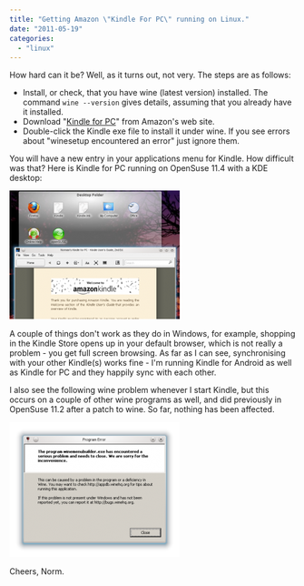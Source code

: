 ```yaml
---
title: "Getting Amazon \"Kindle For PC\" running on Linux."
date: "2011-05-19"
categories: 
  - "linux"
---
```


How hard can it be? Well, as it turns out, not very. The steps are as follows:

- Install, or check, that you have wine (latest version) installed. The command `wine --version` gives details, assuming that you already have it installed.
- Download "[Kindle for PC](http://www.amazon.co.uk/gp/kindle/pc/download/ref=kcp_pc_dnld_ar)" from Amazon's web site.
- Double-click the Kindle exe file to install it under wine. If you see errors about "winesetup encountered an error" just ignore them.

You will have a new entry in your applications menu for Kindle. How difficult was that? Here is Kindle for PC running on OpenSuse 11.4 with a KDE desktop:

[![Kindle for PC, running on OpenSuse 11.4 under the KDE desktop.](images/Kindle-300x226.png "Kindle for PC, running on OpenSuse 11.4 under the KDE desktop.")](images/Kindle.png)



A couple of things don't work as they do in Windows, for example, shopping in the Kindle Store opens up in your default browser, which is not really a problem - you get full screen browsing. As far as I can see, synchronising with your other Kindle(s) works fine - I'm running Kindle for Android as well as Kindle for PC and they happily sync with each other.

I also see the following wine problem whenever I start Kindle, but this occurs on a couple of other wine programs as well, and did previously in OpenSuse 11.2 after a patch to wine. So far, nothing has been affected.

[![Error in Wine.](images/wineerror-300x237.png "Error in Wine.")](images/wineerror.png)



Cheers,
Norm.
